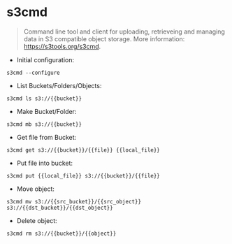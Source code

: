 # s3cmd

> Command line tool and client for uploading, retrieveing and managing data in S3 compatible object storage.
> More information: <https://s3tools.org/s3cmd>.

- Initial configuration:

`s3cmd --configure`

- List Buckets/Folders/Objects:

`s3cmd ls s3://{{bucket}}`

- Make Bucket/Folder:

`s3cmd mb s3://{{bucket}}`

- Get file from Bucket:

`s3cmd get s3://{{bucket}}/{{file}} {{local_file}}`

- Put file into bucket:

`s3cmd put {{local_file}} s3://{{bucket}}/{{file}}`

- Move object:

`s3cmd mv s3://{{src_bucket}}/{{src_object}} s3://{{dst_bucket}}/{{dst_object}}`

- Delete object:

`s3cmd rm s3://{{bucket}}/{{object}}`
